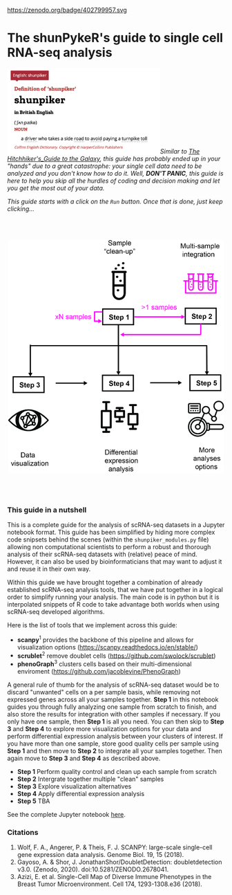 https://zenodo.org/badge/402799957.svg
# The shunPykeR's guide to single cell RNA-seq analysis

<img align="left" src="images/shunpiker_definition_logo.png" height=200 />
<br/><br/><br/><br/><br/><br/><br/><br/><br/><br/>


*Similar to [The Hitchhiker's_Guide to the Galaxy](https://en.wikipedia.org/wiki/The_Hitchhiker%27s_Guide_to_the_Galaxy), this guide has probably ended up in your "hands" due to a great catastrophe: your single cell data need to be analyzed and you don't know how to do it. Well, **DON'T PANIC**, this guide is here to help you skip all the hurdles of coding and decision making and let you get the most out of your data.*

*This guide starts with a click on the `Run` button. Once that is done, just keep clicking...*

<br/><br/>
<p align="center"> <img src="images/shunpiker_infographic.jpg" width=500/> </p>
<br/><br/>


###  This guide in a nutshell


This is a complete guide for the analysis of scRNA-seq datasets in a Jupyter notebook format. This guide has been simplified by hiding more complex code snipsets behind the scenes (within the `shunpiker_modules.py` file) allowing non computational scientists to perform a robust and thorough analysis of their scRNA-seq datasets with (relative) peace of mind. However, it can also be used by bioinformaticians that may want to adjust it and reuse it in their own way. 

Within this guide we have brought together a combination of already established scRNA-seq analysis tools, that we have put together in a logical order to simplify running your analysis. The main code is in python but it is interpolated snippets of R code to take advantage both worlds when using scRNA-seq developed algorithms.

Here is the list of tools that we implement across this guide:
- **scanpy**<sup>1</sup> provides the backbone of this pipeline and allows for visualization options (https://scanpy.readthedocs.io/en/stable/)
- **scrublet**<sup>2</sup> remove doublet cells (https://github.com/swolock/scrublet)
- **phenoGraph**<sup>3</sup> clusters cells based on their multi-dimensional enviroment (https://github.com/jacoblevine/PhenoGraph)


A general rule of thumb for the analysis of scRNA-seq dataset would be to discard "unwanted" cells on a per sample basis, while removing not expressed genes across all your samples together. **Step 1** in this notebook guides you through fully analyzing one sample from scratch to finish, and also store the results for integration with other samples if necessary. If you only have one sample, then **Step 1** is all you need. You can then skip to **Step 3** and **Step 4** to explore more visualization options for your data and perform differential expression analysis between your clusters of interest. If you have more than one sample, store good quality cells per sample using **Step 1** and then move to **Step 2** to integrate all your samples together. Then again move to **Step 3** and **Step 4** as described above. 


- **Step 1** Perform quality control and clean up each sample from scratch
- **Step 2** Intergrate together multiple "clean" samples
- **Step 3** Explore visualization alternatives
- **Step 4** Apply differential expression analysis
- **Step 5** TBA


See the complete Jupyter notebook [here](shunPykeR_guide.ipynb).

### Citations
1. Wolf, F. A., Angerer, P. & Theis, F. J. SCANPY: large-scale single-cell gene expression data analysis. Genome Biol. 19, 15 (2018).
2. Gayoso, A. & Shor, J. JonathanShor/DoubletDetection: doubletdetection v3.0. (Zenodo, 2020). doi:10.5281/ZENODO.2678041.
3. Azizi, E. et al. Single-Cell Map of Diverse Immune Phenotypes in the Breast Tumor Microenvironment. Cell 174, 1293-1308.e36 (2018).

